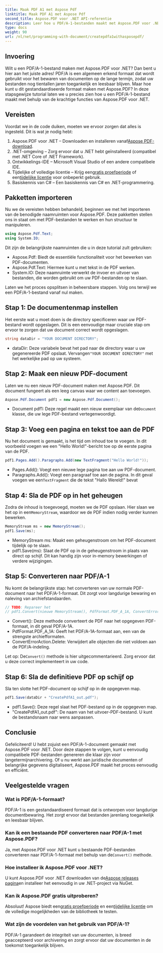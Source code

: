 ```yaml
---
title: Maak PDF A1 met Aspose Pdf
linktitle: Maak PDF A1 met Aspose Pdf
second_title: Aspose.PDF voor .NET API-referentie
description: Leer hoe u PDF/A-1-bestanden maakt met Aspose.PDF voor .NET in deze gedetailleerde tutorial. Stapsgewijze handleiding met codevoorbeelden en uitleg.
type: docs
weight: 90
url: /nl/net/programming-with-document/createpdfa1withasposepdf/
---
```

## Invoering

Wilt u een PDF/A-1-bestand maken met Aspose.PDF voor .NET? Dan bent u hier aan het juiste adres! PDF/A is een algemeen erkend formaat dat wordt gebruikt voor het bewaren van documenten op de lange termijn, zodat uw bestanden nog tientallen jaren toegankelijk en leesbaar blijven. Maar hoe kunt u dit gestandaardiseerde formaat maken met Aspose.PDF? In deze stapsgewijze tutorial laten we u precies zien hoe u een PDF/A-1-bestand maakt met behulp van de krachtige functies van Aspose.PDF voor .NET.

## Vereisten

Voordat we in de code duiken, moeten we ervoor zorgen dat alles is ingesteld. Dit is wat je nodig hebt:

1.  Aspose.PDF voor .NET – Downloaden en installeren vanaf[Aspose PDF-download](https://releases.aspose.com/pdf/net/).
2. .NET-omgeving – Zorg ervoor dat u .NET hebt geïnstalleerd (compatibel met .NET Core of .NET Framework).
3. Ontwikkelings-IDE – Microsoft Visual Studio of een andere compatibele IDE.
4. Tijdelijke of volledige licentie – Krijg een[gratis proefperiode](https://releases.aspose.com/) of een[tijdelijke licentie](https://purchase.aspose.com/temporary-license/) voor onbeperkt gebruik.
5. Basiskennis van C# – Een basiskennis van C# en .NET-programmering.

## Pakketten importeren

Nu we de vereisten hebben behandeld, beginnen we met het importeren van de benodigde naamruimten voor Aspose.PDF. Deze pakketten stellen ons in staat om met PDF-bestanden te werken en hun structuur te manipuleren.

```csharp
using Aspose.Pdf.Text;
using System.IO;
```

Dit zijn de belangrijkste naamruimten die u in deze tutorial zult gebruiken:
- Aspose.Pdf: Biedt de essentiële functionaliteit voor het bewerken van PDF-documenten.
- Aspose.Pdf.Text: Hiermee kunt u met tekst in de PDF werken.
- System.IO: Deze naamruimte verwerkt de invoer en uitvoer van bestanden, die worden gebruikt om uw PDF-bestanden op te slaan.

Laten we het proces opsplitsen in beheersbare stappen. Volg ons terwijl we een PDF/A-1-bestand vanaf nul maken.

## Stap 1: De documentenmap instellen

Het eerste wat u moet doen is de directory specificeren waar uw PDF-bestand wordt opgeslagen. Dit is een eenvoudige maar cruciale stap om ervoor te zorgen dat uw document correct wordt opgeslagen.

```csharp
string dataDir = "YOUR DOCUMENT DIRECTORY";
```

- dataDir: Deze variabele bevat het pad naar de directory waar u uw gegenereerde PDF opslaat. Vervangen`"YOUR DOCUMENT DIRECTORY"` met het werkelijke pad op uw systeem.

## Stap 2: Maak een nieuw PDF-document

Laten we nu een nieuw PDF-document maken met Aspose.PDF. Dit document fungeert als een leeg canvas waar we content aan toevoegen.

```csharp
Aspose.Pdf.Document pdf1 = new Aspose.Pdf.Document();
```

-  Document pdf1: Deze regel maakt een nieuw exemplaar van de`Document` klasse, die uw lege PDF-bestand vertegenwoordigt.

## Stap 3: Voeg een pagina en tekst toe aan de PDF

Nu het document is gemaakt, is het tijd om inhoud toe te voegen. In dit voorbeeld voegen we een "Hello World!"-bericht toe op de eerste pagina van de PDF.

```csharp
pdf1.Pages.Add().Paragraphs.Add(new TextFragment("Hello World!"));
```

- Pages.Add(): Voegt een nieuwe lege pagina toe aan uw PDF-document.
-  Paragraphs.Add(): Voegt een paragraaf toe aan de pagina. In dit geval voegen we een`TextFragment` die de tekst "Hallo Wereld!" bevat

## Stap 4: Sla de PDF op in het geheugen

 Zodra de inhoud is toegevoegd, moeten we de PDF opslaan. Hier slaan we het op in een`MemoryStream`, waardoor we de PDF indien nodig verder kunnen bewerken.

```csharp
MemoryStream ms = new MemoryStream();
pdf1.Save(ms);
```

- MemoryStream ms: Maakt een geheugenstroom om het PDF-document tijdelijk op te slaan.
- pdf1.Save(ms): Slaat de PDF op in de geheugenstroom in plaats van direct op schijf. Dit kan handig zijn voor in-memory bewerkingen of verdere wijzigingen.

## Stap 5: Converteren naar PDF/A-1

Nu komt de belangrijkste stap: het converteren van uw normale PDF-document naar het PDF/A-1-formaat. Dit zorgt voor langdurige bewaring en naleving van archiefstandaarden.

```csharp
// TODO: Repareer het
// pdf1.Convert(nieuwe MemoryStream(), PdfFormat.PDF_A_1A, ConvertErrorAction.Delete);
```

- Convert(): Deze methode converteert de PDF naar het opgegeven PDF-formaat, in dit geval PDF/A-1A.
- PdfFormat.PDF_A_1A: Geeft het PDF/A-1A-formaat aan, een van de strengste archiefformaten.
- ConvertErrorAction.Delete: Verwijdert alle objecten die niet voldoen aan de PDF/A-indeling.

 Let op: De`Convert()` methode is hier uitgecommentarieerd. Zorg ervoor dat u deze correct implementeert in uw code.

## Stap 6: Sla de definitieve PDF op schijf op

Sla ten slotte het PDF-document op schijf op in de opgegeven map.

```csharp
pdf1.Save(dataDir + "CreatePdfA1_out.pdf");
```

- pdf1.Save(): Deze regel slaat het PDF-bestand op in de opgegeven map.
- "CreatePdfA1_out.pdf": De naam van het uitvoer-PDF-bestand. U kunt de bestandsnaam naar wens aanpassen.

## Conclusie

Gefeliciteerd! U hebt zojuist een PDF/A-1-document gemaakt met Aspose.PDF voor .NET. Door deze stappen te volgen, kunt u eenvoudig compatibele PDF-bestanden genereren die klaar zijn voor langetermijnarchivering. Of u nu werkt aan juridische documenten of belangrijke gegevens digitaliseert, Aspose.PDF maakt het proces eenvoudig en efficiënt.

## Veelgestelde vragen

### Wat is PDF/A-1-formaat?  
PDF/A-1 is een gestandaardiseerd formaat dat is ontworpen voor langdurige documentbewaring. Het zorgt ervoor dat bestanden jarenlang toegankelijk en leesbaar blijven.

### Kan ik een bestaande PDF converteren naar PDF/A-1 met Aspose.PDF?  
 Ja, met Aspose.PDF voor .NET kunt u bestaande PDF-bestanden converteren naar PDF/A-1-formaat met behulp van de`Convert()` methode.

### Hoe installeer ik Aspose.PDF voor .NET?  
 U kunt Aspose.PDF voor .NET downloaden van de[Aspose releases pagina](https://releases.aspose.com/pdf/net/)en installeer het eenvoudig in uw .NET-project via NuGet.

### Kan ik Aspose.PDF gratis uitproberen?  
 Absoluut! Aspose biedt een[gratis proefperiode](https://releases.aspose.com/) en een[tijdelijke licentie](https://purchase.aspose.com/temporary-license/) om de volledige mogelijkheden van de bibliotheek te testen.

### Wat zijn de voordelen van het gebruik van PDF/A-1?  
PDF/A-1 garandeert de integriteit van uw documenten, is breed geaccepteerd voor archivering en zorgt ervoor dat uw documenten in de toekomst toegankelijk blijven.